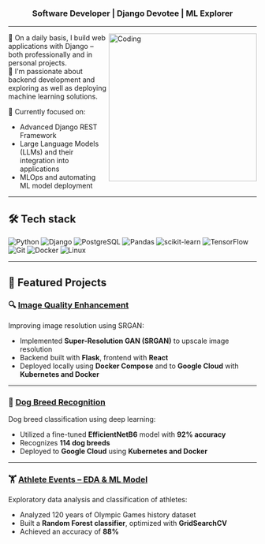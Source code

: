 <h3 align="center">Software Developer | Django Devotee | ML Explorer</h3>

---

<img align="right" alt="Coding" width="300" src="https://media.giphy.com/media/qgQUggAC3Pfv687qPC/giphy.gif">

🔭 On a daily basis, I build web applications with Django – both professionally and in personal projects.  
🚀 I'm passionate about backend development and exploring as well as deploying machine learning solutions.

🌱 Currently focused on:
- Advanced Django REST Framework
- Large Language Models (LLMs) and their integration into applications
- MLOps and automating ML model deployment

---

## 🛠️ Tech stack

![Python](https://img.shields.io/badge/-Python-3776AB?style=for-the-badge&logo=python&logoColor=white)
![Django](https://img.shields.io/badge/-Django-092E20?style=for-the-badge&logo=django&logoColor=white)
![PostgreSQL](https://img.shields.io/badge/-PostgreSQL-336791?style=for-the-badge&logo=postgresql&logoColor=white)
![Pandas](https://img.shields.io/badge/-Pandas-150458?style=for-the-badge&logo=pandas&logoColor=white)
![scikit-learn](https://img.shields.io/badge/-Scikit--Learn-F7931E?style=for-the-badge&logo=scikit-learn&logoColor=white)
![TensorFlow](https://img.shields.io/badge/-TensorFlow-FF6F00?style=for-the-badge&logo=tensorflow&logoColor=white)
![Git](https://img.shields.io/badge/-Git-F05032?style=for-the-badge&logo=git&logoColor=white)
![Docker](https://img.shields.io/badge/-Docker-2496ED?style=for-the-badge&logo=docker&logoColor=white)
![Linux](https://img.shields.io/badge/-Linux-FCC624?style=for-the-badge&logo=linux&logoColor=black)


---

## 📌 Featured Projects

### 🔍 [Image Quality Enhancement](https://github.com/pmvjews/image-quality-enhancement)
Improving image resolution using SRGAN:
- Implemented **Super-Resolution GAN (SRGAN)** to upscale image resolution
- Backend built with **Flask**, frontend with **React**
- Deployed locally using **Docker Compose** and to **Google Cloud** with **Kubernetes and Docker**

---

### 🐶 [Dog Breed Recognition](https://github.com/pmajews/dog_breed_recognition)
Dog breed classification using deep learning:
- Utilized a fine-tuned **EfficientNetB6** model with **92% accuracy**
- Recognizes **114 dog breeds**
- Deployed to **Google Cloud** using **Kubernetes and Docker**

---

### 🏋️ [Athlete Events – EDA & ML Model](https://github.com/pmajews/Athlete_events_EDA_and_ML_Model)
Exploratory data analysis and classification of athletes:
- Analyzed 120 years of Olympic Games history dataset
- Built a **Random Forest classifier**, optimized with **GridSearchCV**
- Achieved an accuracy of **88%**
